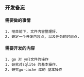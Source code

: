 ### 开发备忘

#### 需要做的事情
    1. 吧目前下, 文件内容整理好.
    2. 确定一个开发内容点, 以及任务的时间点.

#### 需要开发的内容
    1. go 对 yml文件的操作
    1. 研究对sqlite 的基本操作. 
    2. 研究go-cache 库的 基本操作